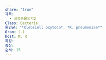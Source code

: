```yaml
---
share: "true"
과목:
  - 실험동물의학2
Class: Bacteria
원인균: "*Klebsiell oxytoca*, *K. pneumoniae*"
Gram: (-)
host: M, R
특징: 
증상: 
순서: 15
---
```

